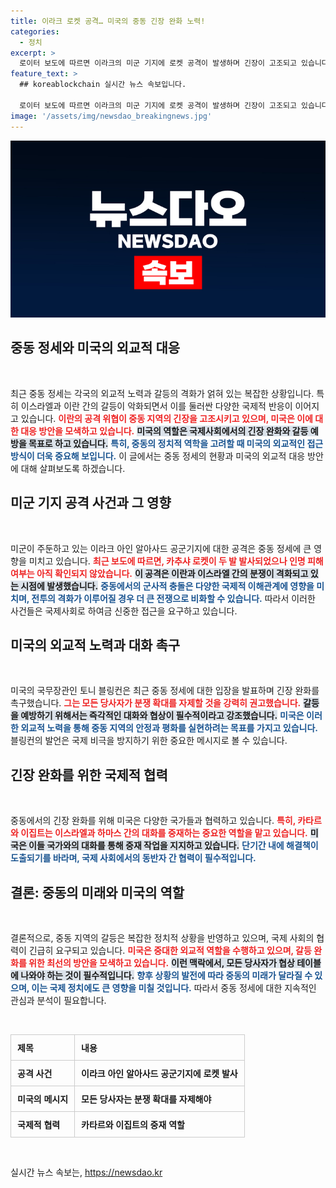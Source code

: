 ```yaml
---
title: 이라크 로켓 공격… 미국의 중동 긴장 완화 노력!
categories:
  - 정치
excerpt: >
  로이터 보도에 따르면 이라크의 미군 기지에 로켓 공격이 발생하며 긴장이 고조되고 있습니다. 블링컨 장관은 모든 당사자에게 분쟁 확대 자제를 촉구하며, 긴장 완화의 필요성을 강조했습니다. 중동의 불안정한 상황에서 역내 협력의 방안이 필요합니다.
feature_text: >
  ## koreablockchain 실시간 뉴스 속보입니다.

  로이터 보도에 따르면 이라크의 미군 기지에 로켓 공격이 발생하며 긴장이 고조되고 있습니다. 블링컨 장관은 모든 당사자에게 분쟁 확대 자제를 촉구하며, 긴장 완화의 필요성을 강조했습니다. 중동의 불안정한 상황에서 역내 협력의 방안이 필요합니다.
image: '/assets/img/newsdao_breakingnews.jpg'
---
```


<p><img src="/assets/img/newsdao_breakingnews.jpg" alt="koreablockchain 속보" /></p>

<h2 data-ke-size="size26">중동 정세와 미국의 외교적 대응</h2>

<p data-ke-size="size16">&nbsp;</p>

<p data-ke-size="size16">최근 중동 정세는 각국의 외교적 노력과 갈등의 격화가 얽혀 있는 복잡한 상황입니다. 특히 이스라엘과 이란 간의 갈등이 악화되면서 이를 둘러싼 다양한 국제적 반응이 이어지고 있습니다. <b><span style="color: #ee2323;">이란의 공격 위협이 중동 지역의 긴장을 고조시키고 있으며, 미국은 이에 대한 대응 방안을 모색하고 있습니다.</span></b> <b><span style="background-color: #21538527;">미국의 역할은 국제사회에서의 긴장 완화와 갈등 예방을 목표로 하고 있습니다.</span></b> <b><span style="color: #1a5490;">특히, 중동의 정치적 역학을 고려할 때 미국의 외교적인 접근 방식이 더욱 중요해 보입니다.</span></b> 이 글에서는 중동 정세의 현황과 미국의 외교적 대응 방안에 대해 살펴보도록 하겠습니다.</p>

<h2 data-ke-size="size26">미군 기지 공격 사건과 그 영향</h2>

<p data-ke-size="size16">&nbsp;</p>

<p data-ke-size="size16">미군이 주둔하고 있는 이라크 아인 알아사드 공군기지에 대한 공격은 중동 정세에 큰 영향을 미치고 있습니다. <b><span style="color: #ee2323;">최근 보도에 따르면, 카추샤 로켓이 두 발 발사되었으나 인명 피해 여부는 아직 확인되지 않았습니다.</span></b> <b><span style="background-color: #21538527;">이 공격은 이란과 이스라엘 간의 분쟁이 격화되고 있는 시점에 발생했습니다.</span></b> <b><span style="color: #1a5490;">중동에서의 군사적 충돌은 다양한 국제적 이해관계에 영향을 미치며, 전투의 격화가 이루어질 경우 더 큰 전쟁으로 비화할 수 있습니다.</span></b> 따라서 이러한 사건들은 국제사회로 하여금 신중한 접근을 요구하고 있습니다.</p>

<h2 data-ke-size="size26">미국의 외교적 노력과 대화 촉구</h2>

<p data-ke-size="size16">&nbsp;</p>

<p data-ke-size="size16">미국의 국무장관인 토니 블링컨은 최근 중동 정세에 대한 입장을 발표하며 긴장 완화를 촉구했습니다. <b><span style="color: #ee2323;">그는 모든 당사자가 분쟁 확대를 자제할 것을 강력히 권고했습니다.</span></b> <b><span style="background-color: #21538527;">갈등을 예방하기 위해서는 즉각적인 대화와 협상이 필수적이라고 강조했습니다.</span></b> <b><span style="color: #1a5490;">미국은 이러한 외교적 노력을 통해 중동 지역의 안정과 평화를 실현하려는 목표를 가지고 있습니다.</span></b> 블링컨의 발언은 국제 비극을 방지하기 위한 중요한 메시지로 볼 수 있습니다.</p>

<h2 data-ke-size="size26">긴장 완화를 위한 국제적 협력</h2>

<p data-ke-size="size16">&nbsp;</p>

<p data-ke-size="size16">중동에서의 긴장 완화를 위해 미국은 다양한 국가들과 협력하고 있습니다. <b><span style="color: #ee2323;">특히, 카타르와 이집트는 이스라엘과 하마스 간의 대화를 중재하는 중요한 역할을 맡고 있습니다.</span></b> <b><span style="background-color: #21538527;">미국은 이들 국가와의 대화를 통해 중재 작업을 지지하고 있습니다.</span></b> <b><span style="color: #1a5490;">단기간 내에 해결책이 도출되기를 바라며, 국제 사회에서의 동반자 간 협력이 필수적입니다.</span></b></p>

<h2 data-ke-size="size26">결론: 중동의 미래와 미국의 역할</h2>

<p data-ke-size="size16">&nbsp;</p>

<p data-ke-size="size16">결론적으로, 중동 지역의 갈등은 복잡한 정치적 상황을 반영하고 있으며, 국제 사회의 협력이 긴급히 요구되고 있습니다. <b><span style="color: #ee2323;">미국은 중대한 외교적 역할을 수행하고 있으며, 갈등 완화를 위한 최선의 방안을 모색하고 있습니다.</span></b> <b><span style="background-color: #21538527;">이런 맥락에서, 모든 당사자가 협상 테이블에 나와야 하는 것이 필수적입니다.</span></b> <b><span style="color: #1a5490;">향후 상황의 발전에 따라 중동의 미래가 달라질 수 있으며, 이는 국제 정치에도 큰 영향을 미칠 것입니다.</span></b> 따라서 중동 정세에 대한 지속적인 관심과 분석이 필요합니다.</p>

<p data-ke-size="size16">&nbsp;</p>

<table style="width: 100%; border-collapse: collapse;">
<tr>
<td style="border: 1px solid #ccc; padding: 10px;">
<b>제목</b>
</td>
<td style="border: 1px solid #ccc; padding: 10px;">
<b>내용</b>
</td>
</tr>
<tr>
<td style="border: 1px solid #ccc; padding: 10px;">
<b>공격 사건</b>
</td>
<td style="border: 1px solid #ccc; padding: 10px;">
<b>이라크 아인 알아사드 공군기지에 로켓 발사</b>
</td>
</tr>
<tr>
<td style="border: 1px solid #ccc; padding: 10px;">
<b>미국의 메시지</b>
</td>
<td style="border: 1px solid #ccc; padding: 10px;">
<b>모든 당사자는 분쟁 확대를 자제해야</b>
</td>
</tr>
<tr>
<td style="border: 1px solid #ccc; padding: 10px;">
<b>국제적 협력</b>
</td>
<td style="border: 1px solid #ccc; padding: 10px;">
<b>카타르와 이집트의 중재 역할</b>
</td>
</tr>
</table>

<p data-ke-size="size16">&nbsp;</p>
실시간 뉴스 속보는, <a href="https://newsdao.kr" rel="dofollow">https://newsdao.kr</a>


